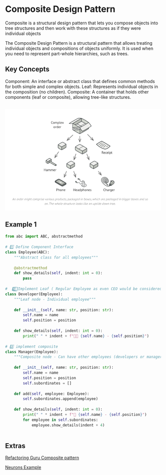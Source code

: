 # Composite Design Pattern

Composite is a structural design pattern that lets you compose objects into tree structures and then work with these structures as if they were individual objects

The Composite Design Pattern is a structural pattern that allows treating individual objects and compositions of objects uniformly. It is used when you need to represent part-whole hierarchies, such as trees.

## Key Concepts

Component: An interface or abstract class that defines common methods for both simple and complex objects.
Leaf: Represents individual objects in the composition (no children).
Composite: A container that holds other components (leaf or composite), allowing tree-like structures.

##

![Tree like composite pattern](composite_desing_pattern_1.png)

## Example 1

```python
from abc import ABC, abstractmethod

# 1️⃣ Define Component Interface
class Employee(ABC):
    """Abstract class for all employees"""
    
    @abstractmethod
    def show_details(self, indent: int = 0):
        pass

#  2️⃣⃣ Implement Leaf ( Regular Employee as even CEO would be considered as employees)
class Developer(Employee):
    """Leaf node - Individual employee"""
    
    def __init__(self, name: str, position: str):
        self.name = name
        self.position = position

    def show_details(self, indent: int = 0):
        print(" " * indent + f"👨‍💻 {self.name} - {self.position}")

# 3️⃣ implement composite
class Manager(Employee):
    """Composite node - Can have other employees (developers or managers) under them"""
    
    def __init__(self, name: str, position: str):
        self.name = name
        self.position = position
        self.subordinates = []

    def add(self, employee: Employee):
        self.subordinates.append(employee)

    def show_details(self, indent: int = 0):
        print(" " * indent + f"👔 {self.name} - {self.position}")
        for employee in self.subordinates:
            employee.show_details(indent + 4)



```

## Extras

[Refactoring Guru Composite pattern](https://refactoring.guru/design-patterns/composite)

[Neurons Example](composite_design_pattern.py)

